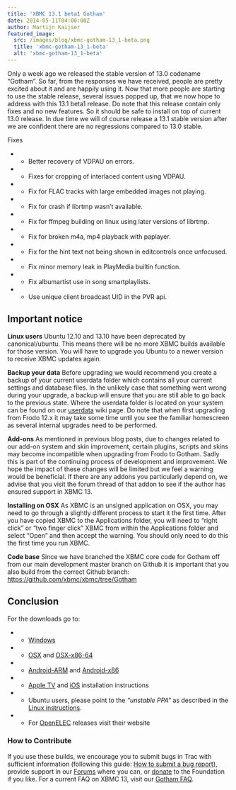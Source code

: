 ```yaml
---
title: 'XBMC 13.1 beta1 Gotham'
date: 2014-05-11T04:00:00Z
author: Martijn Kaijser
featured_image:
  src: /images/blog/xbmc-gotham-13_1-beta.png
  title: 'xbmc-gotham-13_1-beta'
  alt: 'xbmc-gotham-13_1-beta'
---
```

Only a week ago we released the stable version of 13.0 codename “Gotham”. So far, from the responses we have received, people are pretty excited about it and are happily using it. Now that more people are starting to use the stable release, several issues popped up, that we now hope to address with this 13.1 beta1 release. Do note that this release contain only fixes and no new features. So it should be safe to install on top of current 13.0 release. In due time we will of course release a 13.1 stable version after we are confident there are no regressions compared to 13.0 stable.

 Fixes

 
 * * Better recovery of VDPAU on errors.
 * * Fixes for cropping of interlaced content using VDPAU.
 * * Fix for FLAC tracks with large embedded images not playing.
 * * Fix for crash if librtmp wasn’t available.
 * * Fix for ffmpeg building on linux using later versions of librtmp.
 * * Fix for broken m4a, mp4 playback with paplayer.
 * * Fix for the hint text not being shown in editcontrols once unfocused.
 * * Fix minor memory leak in PlayMedia builtin function.
 * * Fix albumartist use in song smartplaylists.
 * * Use unique client broadcast UID in the PVR api.
 
  

 Important notice
----------------

 **Linux users** Ubuntu 12.10 and 13.10 have been deprecated by canonical/ubuntu. This means there will be no more XBMC builds available for those version. You will have to upgrade you Ubuntu to a newer version to receive XBMC updates again.

 **Backup your data** Before upgrading we would recommend you create a backup of your current userdata folder which contains all your current settings and database files. In the unlikely case that something went wrong during your upgrade, a backup will ensure that you are still able to go back to the previous state. Where the userdata folder is located on your system can be found on our [userdata](https://kodi.wiki/view/Userdata) wiki page. Do note that when first upgrading from Frodo 12.x it may take some time until you see the familiar homescreen as several internal upgrades need to be performed.

 **Add-ons** As mentioned in previous blog posts, due to changes related to our add-on system and skin improvement, certain plugins, scripts and skins may become incompatible when upgrading from Frodo to Gotham. Sadly this is part of the continuing process of development and improvement. We hope the impact of these changes will be limited but we feel a warning would be beneficial. If there are any addons you particularly depend on, we advise that you visit the forum thread of that addon to see if the author has ensured support in XBMC 13.

 **Installing on OSX** As XBMC is an unsigned application on OSX, you may need to go through a slightly different process to start it the first time. After you have copied XBMC to the Applications folder, you will need to “right click” or “two finger click” XBMC from within the Applications folder and select “Open” and then accept the warning. You should only need to do this the first time you run XBMC.

 **Code base** Since we have branched the XBMC core code for Gotham off from our main development master branch on Github it is important that you also build from the correct Github branch: <https://github.com/xbmc/xbmc/tree/Gotham>

 Conclusion
----------

 For the downloads go to:

 
 * * [Windows](https://kodi.wiki/download/ "XBMC for Windows")
 * * [OSX](https://kodi.wiki/download/ "XBMC for OSX") and [OSX-x86-64](https://kodi.wiki/download/ "XBMC for 64bit OSX")
 * * [Android-ARM](https://kodi.wiki/download/ "XBMC for Android") and [Android-x86](https://kodi.wiki/download/ "XBMC for Android")
 * * [Apple TV](https://kodi.wiki/view/HOW-TO:Install_XBMC_on_Apple_TV_2 "Apple TV instuctions") and [iOS](https://kodi.wiki/view/HOW-TO:Install_XBMC_on_iPad/iPhone/iPod_touch "iOS installation instructions") installation instructions
 * * Ubuntu users, please point to the *“unstable PPA”* as described in the [Linux instructions](https://kodi.wiki/view/HOW-TO:Install_XBMC_for_Linux "XBMC for Linux Install Instructions").
 * * For [OpenELEC](https://openelec.tv/news/22-releases/122-beta-openelec-4-0-beta-7-released) releases visit their website
 
 ### How to Contribute

 If you use these builds, we encourage you to submit bugs in Trac with sufficient information (following this guide: [How to submit a bug report](https://kodi.wiki/view/HOW-TO:Submit_a_bug_report)), provide support in our [Forums](https://forum.kodi.tv/ "XBMC Forums") where you can, or [donate](https://kodi.wiki/contribute/donate/ "XBMC Foundation Donations") to the Foundation if you like. For a current FAQ on XBMC 13, visit our [Gotham FAQ](https://kodi.wiki/view/XBMC_v13_(Gotham)_FAQ "XBMC 13 FAQ").

 